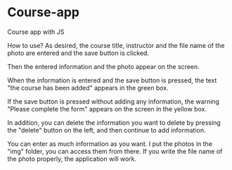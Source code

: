 # Course-app
Course app with JS


How to use?
As desired, the course title, instructor and the file name of the photo are entered and the save button is clicked.

Then the entered information and the photo appear on the screen. 

When the information is entered and the save button is pressed, the text "the course has been added" appears in the green box.

If the save button is pressed without adding any information, the warning "Please complete the form" appears on the screen in the yellow box.

In addition, you can delete the information you want to delete by pressing the "delete" button on the left, and then continue to add information.

You can enter as much information as you want. I put the photos in the "img" folder, you can access them from there. If you write the file name of the photo properly, the application will work.
